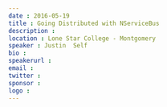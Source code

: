 ```yaml
---
date : 2016-05-19
title : Going Distributed with NServiceBus
description : 
location : Lone Star College - Montgomery
speaker : Justin  Self
bio : 
speakerurl : 
email : 
twitter : 
sponsor : 
logo : 
---
```


